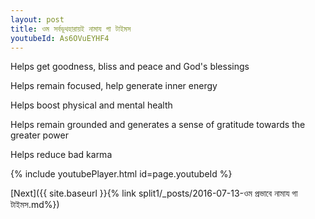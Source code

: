 ```yaml
---
layout: post
title: ওম সর্বভূথহারায়ই নামায গা টাইমস
youtubeId: As6OVuEYHF4
---
```

 
 
Helps get goodness, bliss and peace and God's blessings
 
Helps remain focused, help generate inner energy 
 
Helps boost physical and mental health 
 
Helps remain grounded and generates a sense of gratitude towards the greater power 
 
Helps reduce bad karma
 
 
 
 


{% include youtubePlayer.html id=page.youtubeId %}
 
[Next]({{ site.baseurl }}{% link  split1/_posts/2016-07-13-ওম প্রভাবে নামায গা টাইমস.md%})
 
